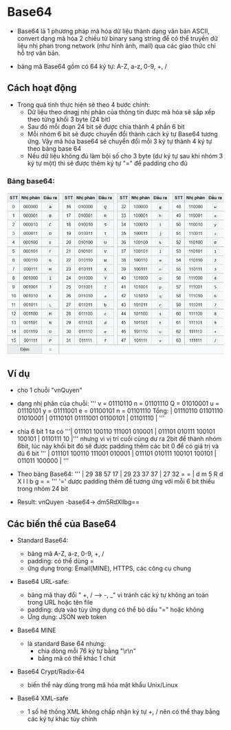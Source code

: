 # Base64

- Base64 là 1 phương pháp mã hóa dữ liệu thành dạng văn bản ASCII, convert dạng mã hóa 2 chiều từ binary sang string để có thể truyền dữ liệu nhị phan trong network (như hình ảnh, mail) qua các giao thức chỉ hỗ trợ văn bản.

- bảng mã Base64 gồm có 64 ký tự: A-Z, a-z, 0-9, +, /

## Cách hoạt động 

- Trong quá tình thực hiện sẽ theo 4 bước chính:
    - Dữ liệu theo dnagj nhị phân của thông tin được mã hóa sẽ sắp xếp theo từng khối 3 byte (24 bit) 
    - Sau đó mỗi đoạn 24 bit sẽ được chia thành 4 phần 6 bit
    - Mỗi nhóm 6 bit sẽ được chuyển đổi thành cách ký tự Base64 tương ứng. Vậy mã hóa base64 sẽ chuyển đổi mỗi 3 ký tự thành 4 ký tự theo bảng base 64
    - Nếu dữ liệu không đủ làm bội số cho 3 byte (dư ký tự sau khi nhóm 3 ký tự một) thì sẽ được thêm ký tự "=" để padding cho đủ 

### Bảng base64:
![alt text](image.png)

## Ví dụ

- cho 1 chuỗi "vnQuyen"

- dạng nhị phân của chuỗi:
'''
v = 01110110
n = 01101110
Q = 01010001
u = 01110101
y = 01111001
e = 01100101
n = 01101110
Tổng: | 01110110 01101110 01010001 | 01110101 01111001 01100101 | 01101110 |
'''
- chia 6 bit 1 ta có 
'''| 011101 100110 111001 010001 | 011101 010111 100101 100101 | 0110111 10 |'''
nhưng vì vị trí cuối cùng dư ra 2bit để thành nhóm 6bit, lúc này khối bit đó sẽ được padding thêm các bit 0 để có giá trị và đủ 6 bit
''' | 011101 100110 111001 010001 | 011101 010111 100101 100101 | 011011 100000 | '''

- Theo bảng Base64:
'''
| 29  38  57  17 | 29  23  37  37 | 27 32 = = |
   d   m   5   R    d   X   l   l    b  g = =
'''
'=' dược padding thêm để tương ứng với mỗi 6 bit thiếu trong nhóm 24 bit

- Result: vnQuyen -base64-> dm5RdXllbg==

## Các biến thể của Base64

- Standard Base64:
    - bảng mã A-Z, a-z, 0-9, +, /
    - padding: có thể dùng =
    - ứng dụng trong: Email(MINE), HTTPS, các công cụ chung

- Base64 URL-safe:
    - bảng mã thay đổi " +, / --> -, _" vì tránh các ký tự không an toàn trong URL hoặc tên file
    - padding: dựa vào tùy ứng dụng có thể bỏ dấu "=" hoặc không
    - Ứng dụng: JSON web token

- Base64 MINE
    - là standard Base 64 nhưng: 
        - chia dòng mỗi 76 ký tự bằng "\r\n"
        - bẳng mã có thể khác 1 chút

- Base64 Crypt/Radix-64
    - biến thể này dùng trong mã hóa mật khẩu Unix/Linux

- Base64 XML-safe
    - 1 số hệ thống XML không chấp nhận ký tự +, / nên có thể thay bằng các ký tự khác tùy chỉnh 
